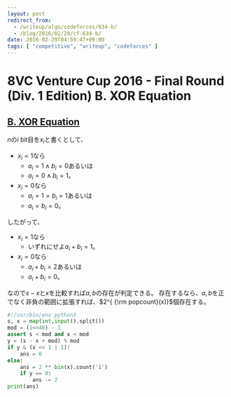 ```yaml
---
layout: post
redirect_from:
  - /writeup/algo/codeforces/634-b/
  - /blog/2016/02/29/cf-634-b/
date: 2016-02-29T04:59:47+09:00
tags: [ "competitive", "writeup", "codeforces" ]
---
```


# 8VC Venture Cup 2016 - Final Round (Div. 1 Edition) B. XOR Equation

## [B. XOR Equation](http://codeforces.com/contest/634/problem/B)

$n$の$i$ bit目を$x_i$と書くとして、

-   $x_i = 1$なら
    -   $a_i = 1 \land b_i = 0$あるいは
    -   $a_i = 0 \land b_i = 1$。
-   $x_i = 0$なら
    -   $a_i = 1 = b_i = 1$あるいは
    -   $a_i = b_i = 0$。

したがって、

-   $x_i = 1$なら
    -   いずれにせよ$a_i + b_i = 1$。
-   $x_i = 0$なら
    -   $a_i + b_i = 2$あるいは
    -   $a_i + b_i = 0$。

なので$s - x$と$x$を比較すれば$a,b$の存在が判定できる。
存在するなら、$a,b$を正でなく非負の範囲に拡張すれば、$2^{ {\rm popcount}(x)}$個存在する。

``` python
#!/usr/bin/env python3
s, x = map(int,input().split())
mod = (1<<40) - 1
assert s < mod and x < mod
y = (s - x + mod) % mod
if y & (x << 1 | 1):
    ans = 0
else:
    ans = 2 ** bin(x).count('1')
    if y == 0:
        ans -= 2
print(ans)
```

